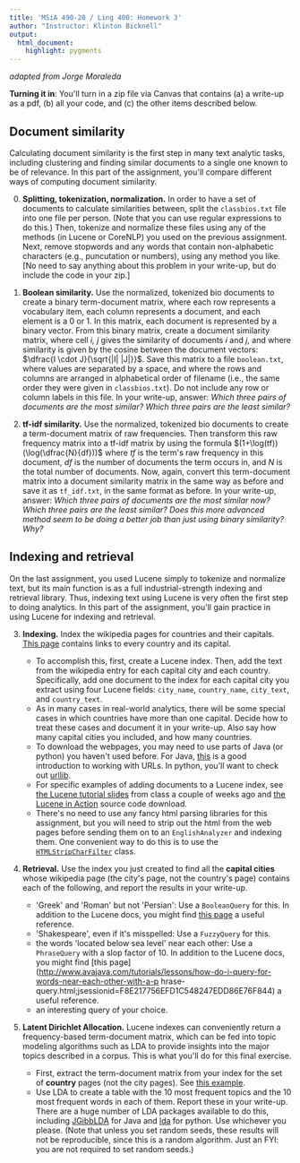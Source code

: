 ```yaml
---
title: 'MSiA 490-20 / Ling 400: Homework 3'
author: "Instructor: Klinton Bicknell"
output:
  html_document:
    highlight: pygments
---
```

_adapted from Jorge Moraleda_

**Turning it in**: You'll turn in a zip file via Canvas that contains (a) a write-up as a pdf, (b) all your code, and (c) the other items described below.

## Document similarity
Calculating document similarity is the first step in many text analytic tasks, including clustering and finding similar documents to a single one known to be of relevance. In this part of the assignment, you'll compare different ways of computing document similarity.

0. **Splitting, tokenization, normalization.** In order to have a set of documents to calculate similarities between, split the `classbios.txt` file into one file per person. (Note that you can use regular expressions to do this.) Then, tokenize and normalize these files using any of the methods (in Lucene or CoreNLP) you used on the previous assignment. Next, remove stopwords and any words that contain non-alphabetic characters (e.g., puncutation or numbers), using any method you like. [No need to say anything about this problem in your write-up, but do include the code in your zip.]

1. **Boolean similarity.** Use the normalized, tokenized bio documents to create a binary term-document matrix, where each row represents a vocabulary item, each column represents a document, and each element is a 0 or 1. In this matrix, each document is represented by a binary vector. From this binary matrix, create a document similarity matrix, where cell _i, j_ gives the similarity of documents _i_ and _j_, and where similarity is given by the cosine between the document vectors: $\dfrac{I \cdot J}{\sqrt{|I| |J|}}$. Save this matrix to a file `boolean.txt`, where values are separated by a space, and where the rows and columns are arranged in alphabetical order of filename (i.e., the same order they were given in `classbios.txt`). Do not include any row or column labels in this file. In your write-up, answer: _Which three pairs of documents are the most similar? Which three pairs are the least similar?_

2. **tf-idf similarity.** Use the normalized, tokenized bio documents to create a term-document matrix of raw frequencies. Then transform this raw frequency matrix into a tf-idf matrix by using the formula $(1+\log(tf))(\log(\dfrac{N}{df}))$ where $tf$ is the term's raw frequency in this document, $df$ is the number of documents the term occurs in, and $N$ is the total number of documents. Now, again, convert this term-document matrix into a document similarity matrix in the same way as before and save it as `tf_idf.txt`, in the same format as before. In your write-up, answer: _Which three pairs of documents are the most similar now? Which three pairs are the least similar? Does this more advanced method seem to be doing a better job than just using binary similarity? Why?_ 


## Indexing and retrieval
On the last assignment, you used Lucene simply to tokenize and normalize text, but its main function is as a full industrial-strength indexing and retrieval library. Thus, indexing text using Lucene is very often the first step to doing analytics. In this part of the assignment, you'll gain practice in using Lucene for indexing and retrieval.

3. **Indexing.** Index the wikipedia pages for countries and their capitals. [This page](https://en.wikipedia.org/wiki/List_of_national_capitals_in_alphabetical_order) contains links to every country and its capital.
    * To accomplish this, first, create a Lucene index. Then, add the text from the wikipedia entry for each capital city and each country. Specifically, add one document to the index for each capital city you extract using four Lucene fields: `city_name`, `country_name`, `city_text`, and `country_text`.
    * As in many cases in real-world analytics, there will be some special cases in which countries have more than one capital. Decide how to treat these cases and document it in your write-up. Also say how many capital cities you included, and how many countries.
    * To download the webpages, you may need to use parts of Java (or python) you haven't used before. For Java, [this](http://docs.oracle.com/javase/tutorial/networking/urls/) is a good introduction to working with URLs. In python, you'll want to check out [urllib](https://docs.python.org/2/library/urllib.html).
    * For specific examples of adding documents to a Lucene index, see [the Lucene tutorial slides](http://kbicknell.github.io/ling400fall2015/dl/ling400_class5c.pdf) from class a couple of weeks ago and [the Lucene in Action](http://www.manning.com/hatcher3/) source code download.
    * There's no need to use any fancy html parsing libraries for this assignment, but you will need to strip out the html from the web pages before sending them on to an `EnglishAnalyzer` and indexing them. One convenient way to do this is to use the [`HTMLStripCharFilter`](https://lucene.apache.org/core/5_3_1/analyzers-common/org/apache/lucene/analysis/charfilter/HTMLStripCharFilter.html) class.
    
4. **Retrieval.** Use the index you just created to find all the **capital cities** whose wikipedia page (the city's page, not the country's page) contains each of the following, and report the results in your write-up.
    * 'Greek' and 'Roman' but not 'Persian': Use a `BooleanQuery` for this. In addition to the Lucene docs, you might find [this page](http://www.avajava.com/tutorials/lessons/how-do-i-combine-queries-with-a-boolean-query.html) a useful reference.
    * 'Shakespeare', even if it's misspelled: Use a `FuzzyQuery` for this.
    * the words 'located below sea level' near each other: Use a `PhraseQuery` with a slop factor of 10. In addition to the Lucene docs, you might find [this page](http://www.avajava.com/tutorials/lessons/how-do-i-query-for-words-near-each-other-with-a-p
hrase-query.html;jsessionid=F8E217756EFD1C548247EDD86E76F844) a useful reference.
    * an interesting query of your choice.

5. **Latent Dirichlet Allocation.** Lucene indexes can conveniently return a frequency-based term-document matrix, which can be fed into topic modeling algorithms such as LDA to provide insights into the major topics described in a corpus. This is what you'll do for this final exercise.
    * First, extract the term-document matrix from your index for the set of **country** pages (not the city pages). See [this example](http://stackoverflow.com/questions/12098083/term-vector-frequency-in-lucene-4-0).
    * Use LDA to create a table with the 10 most frequent topics and the 10 most frequent words in each of them. Report these in your write-up. There are a huge number of LDA packages available to do this, including [JGibbLDA](http://jgibblda.sourceforge.net/) for Java and [lda](https://pypi.python.org/pypi/lda) for python. Use whichever you please. (Note that unless you set random seeds, these results will not be reproducible, since this is a random algorithm. Just an FYI: you are not required to set random seeds.)